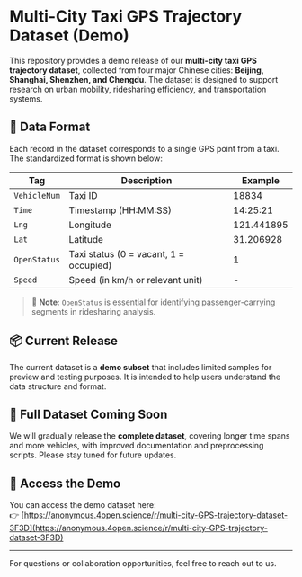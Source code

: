 # Multi-City Taxi GPS Trajectory Dataset (Demo)

This repository provides a demo release of our **multi-city taxi GPS trajectory dataset**, collected from four major Chinese cities: **Beijing, Shanghai, Shenzhen, and Chengdu**. The dataset is designed to support research on urban mobility, ridesharing efficiency, and transportation systems.

## 🚕 Data Format

Each record in the dataset corresponds to a single GPS point from a taxi. The standardized format is shown below:

| Tag         | Description                        | Example      |
|-------------|------------------------------------|--------------|
| `VehicleNum` | Taxi ID                             | 18834        |
| `Time`       | Timestamp (HH:MM:SS)                | 14:25:21     |
| `Lng`        | Longitude                           | 121.441895   |
| `Lat`        | Latitude                            | 31.206928    |
| `OpenStatus` | Taxi status (0 = vacant, 1 = occupied) | 1         |
| `Speed`      | Speed (in km/h or relevant unit)    | -            |

> 📝 **Note**: `OpenStatus` is essential for identifying passenger-carrying segments in ridesharing analysis.

## 📦 Current Release

The current dataset is a **demo subset** that includes limited samples for preview and testing purposes. It is intended to help users understand the data structure and format.

## 🔄 Full Dataset Coming Soon

We will gradually release the **complete dataset**, covering longer time spans and more vehicles, with improved documentation and preprocessing scripts. Please stay tuned for future updates.

## 🔗 Access the Demo

You can access the demo dataset here:  
👉 [https://anonymous.4open.science/r/multi-city-GPS-trajectory-dataset-3F3D](https://anonymous.4open.science/r/multi-city-GPS-trajectory-dataset-3F3D)

---

For questions or collaboration opportunities, feel free to reach out to us.

